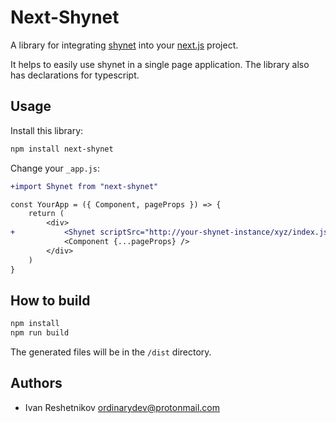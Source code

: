 # Next-Shynet

A library for integrating [shynet](https://github.com/milesmcc/shynet)
into your [next.js](https://nextjs.org/) project.

It helps to easily use shynet in a single page application.
The library also has declarations for typescript.

## Usage

Install this library:

```bash
npm install next-shynet
```

Change your `_app.js`:

```diff
+import Shynet from "next-shynet"

const YourApp = ({ Component, pageProps }) => {
    return (
        <div>
+           <Shynet scriptSrc="http://your-shynet-instance/xyz/index.js" />
            <Component {...pageProps} />
        </div>
    )
}
```

## How to build

```bash
npm install
npm run build
```

The generated files will be in the `/dist` directory.

## Authors

- Ivan Reshetnikov <ordinarydev@protonmail.com>

